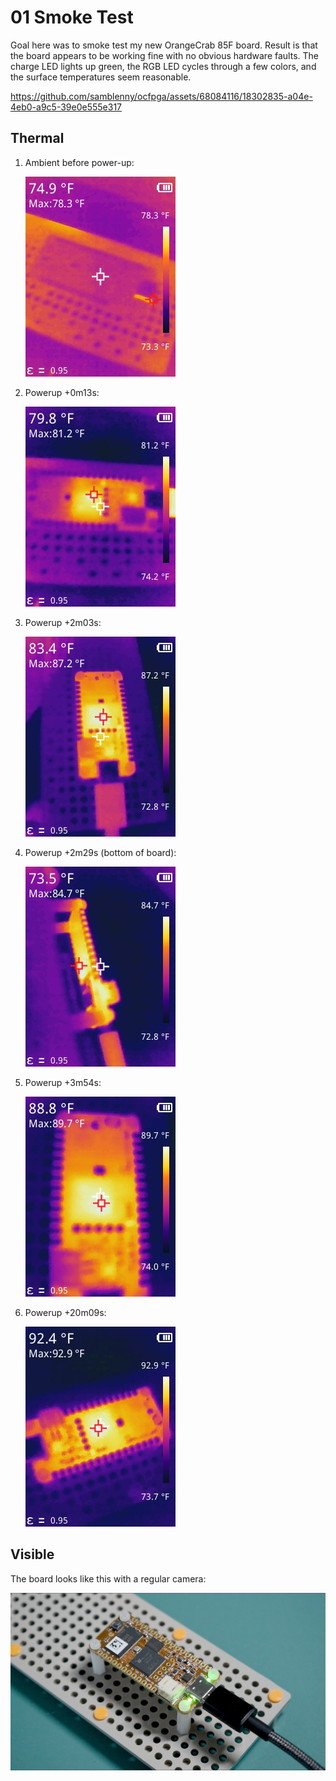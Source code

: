 # 01 Smoke Test

Goal here was to smoke test my new OrangeCrab 85F board. Result is that the
board appears to be working fine with no obvious hardware faults. The charge
LED lights up green, the RGB LED cycles through a few colors, and the
surface temperatures seem reasonable.

<!-- This link is a video player for a copy of ./01_smoke_test_480p.mp4 -->
https://github.com/samblenny/ocfpga/assets/68084116/18302835-a04e-4eb0-a9c5-39e0e555e317


## Thermal

1. Ambient before power-up:

   ![Thermal image showing ambient temperature 75F](ir1__-0m14s_75F_ambient.jpg)

2. Powerup +0m13s:

   ![Thermal image showing max temp is 81F](ir2__+0m13s_81F.jpg)

3. Powerup +2m03s:

   ![max temp is 87F](ir3__+2m03s_87F.jpg)

4. Powerup +2m29s (bottom of board):

   ![max temp is 85F](ir4__+2m29s_85F_underside.jpg)

5. Powerup +3m54s:

   ![max temp is 90F](ir5__+3m54s_90F.jpg)

6. Powerup +20m09s:

   ![max temp is 93F](ir6__+20m09s_93F.jpg)


## Visible

The board looks like this with a regular camera:

![OrangeCrab 85F dev board mounted to Tamiya Universal Plate](oc-smoke-test.jpeg)
